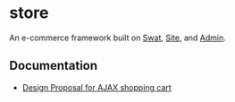 store
=====

An e-commerce framework built on [Swat](https://github.com/silverorange/swat/),
[Site](https://github.com/silverorange/site/), and
[Admin](https://github.com/silverorange/admin/).

Documentation
-------------
 * [Design Proposal for AJAX shopping cart](https://github.com/silverorange/store/wiki/Ajax-Cart-Proposal)
